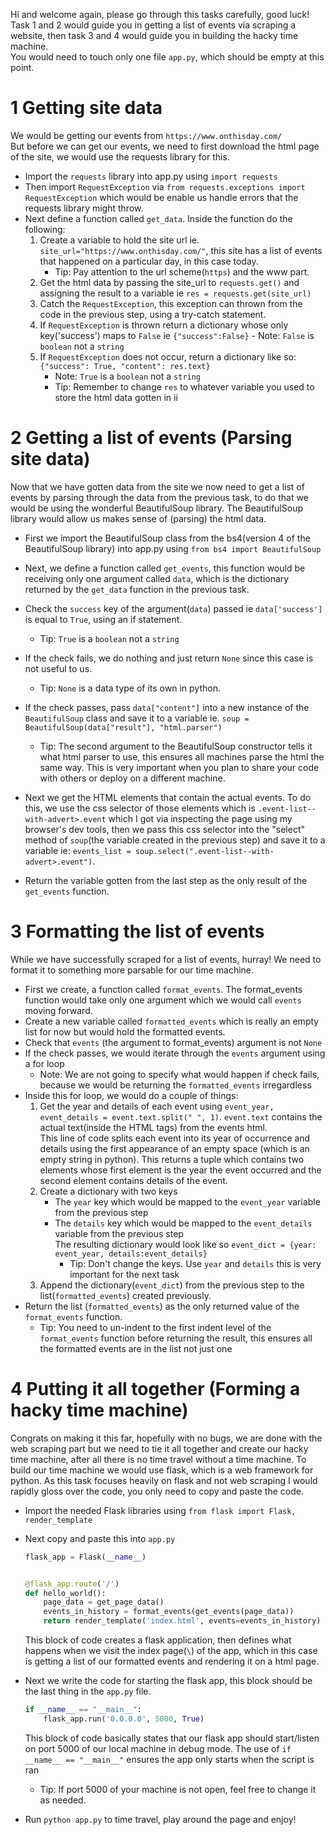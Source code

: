 Hi and welcome again, please go through this tasks carefully, good luck!\
Task 1 and 2 would guide you in getting a list of events via scraping a website, then task 3 and 4 would guide you in building the hacky time machine.\
You would need to touch only one file `app.py`, which should be empty at this point.

# 1 Getting site data
We would be getting our events from `https://www.onthisday.com/`   
But before we can get our events, we need to first download the html page of the site, we would use the requests library for this.
- Import the `requests` library into app.py using `import requests`
- Then import `RequestException` via `from requests.exceptions import RequestException` which would be enable us handle errors that the requests library might throw.
- Next define a function called `get_data`. Inside the function do the following:
    1. Create a variable to hold the site url ie. `site_url="https://www.onthisday.com/"`, this site has a list of events that happened on a particular day, in this case today.
       - Tip: Pay attention to the url scheme(`https`) and the www part.
    2. Get the html data by passing the site_url to `requests.get()` and assigning the result to a variable ie `res = requests.get(site_url)`
    3. Catch the `RequestException`, this exception can thrown from the code in the previous step, using a try-catch statement.
    4.  If `RequestException` is thrown return a dictionary whose only key('success') maps to `False` ie `{"success":False}`
            - Note: `False` is `boolean` not a `string`
    5.   If `RequestException` does not occur, return a dictionary like so: `{"success": True, "content": res.text}`
            - Note: `True` is a `boolean` not a `string`
            - Tip: Remember to change `res` to whatever variable you used to store the html data gotten in ii

# 2 Getting a list of events (Parsing site data)
  Now that we have gotten data from the site we now need to get a list of events by parsing through the data from the previous task, to do that we would be using the wonderful BeautifulSoup library.
  The BeautifulSoup library would allow us makes sense of  (parsing) the html data.
- First we import the BeautifulSoup class from the bs4(version 4 of the BeautifulSoup library) into app.py using `from bs4 import BeautifulSoup`
- Next, we define a function called `get_events`, this function would be receiving only one argument called `data`, which is the dictionary returned by the `get_data` function in the previous task.
- Check the `success` key of the argument(`data`) passed  ie `data['success']` is equal to `True`, using an if statement.
  - Tip: `True` is a `boolean` not a  `string`
- If the check fails, we do nothing and just return `None` since this case is not useful to us.
    - Tip: `None` is a  data type of its own in python.
- If the check passes, pass `data["content"]` into a new instance  of the `BeautifulSoup` class and save it to a variable ie. `soup = BeautifulSoup(data["result"], "html.parser")`
    - Tip: The second argument to the BeautifulSoup constructor tells it what html parser to use, this ensures all machines parse the html the same way. This is very important when you plan to share your code with others or deploy on a different machine.
- Next we get the HTML elements that contain the actual events. To do this, we use the css selector of those elements which is `.event-list--with-advert>.event` which I got via inspecting the page using my browser's dev tools, then we pass this
css selector into the "select" method  of `soup`(the variable created in the previous step) and save it to a variable ie: `events_list = soup.select(".event-list--with-advert>.event")`.

- Return the variable  gotten from the last step as the only result of the `get_events` function.

# 3 Formatting the list of events
While we have successfully scraped for a list of  events, hurray! We need to format it to something more parsable for our time machine.
- First we create, a function called `format_events`. The format_events function would take only one argument which we would call `events` moving forward.
- Create a new variable called `formatted_events` which is really an empty list for now but would hold the formatted events.
- Check that `events` (the argument to format_events) argument is not `None`
- If the check passes, we would iterate through the `events` argument using a for loop 
    - Note: We are not going to specify what would happen if check fails, because we would be returning the `formatted_events` irregardless
- Inside this for loop, we would do a couple of things:
    1. Get the year and details of each event using `event_year, event_details = event.text.split(" ", 1)`. `event.text` contains the actual text(inside the HTML tags) from the events html.\
       This line of code splits each event into its year of occurrence and details using  the first appearance of an empty space (which is an empty string in python).
       This returns a tuple which contains two elements whose first  element is the year the event occurred and the second
       element contains details of the event.
    2. Create a dictionary with two keys
        - The `year` key which would be  mapped to the `event_year` variable from the previous step
        - The `details` key which would be mapped to  the `event_details` variable from the previous step    
        The resulting dictionary would look like so `event_dict = {year: event_year, details:event_details}`
            - Tip: Don't change the keys. Use `year` and `details` this is very important for the next task 
    3. Append the dictionary(`event_dict`) from the previous step to the list(`formatted_events`) created previously.
- Return the list (`formatted_events`) as the only returned value of the `format_events` function.
    - Tip: You need to un-indent to the first indent level of the `format_events` function
    before returning the result, this ensures all the formatted events are in the list not just one

# 4 Putting it all together (Forming a hacky time machine)
Congrats on making it this far, hopefully with no bugs, we are done with the web scraping part
but we need to tie it all together and create our hacky time machine, after all there is no time travel
without a time machine. To build our time machine we would use flask, which is a web framework for python.
As this task focuses heavily on flask and not web scraping I would rapidly gloss over the code, you only need to copy and paste  the code.

- Import the needed Flask libraries using `from flask import Flask, render_template`

-   Next copy and paste this into `app.py`
    `````python
    flask_app = Flask(__name__)
    
    
    @flask_app.route('/')
    def hello_world():
        page_data = get_page_data()
        events_in_history = format_events(get_events(page_data))
        return render_template('index.html', events=events_in_history)
    
    ````` 
    This block of code creates a flask application, then defines what happens when we visit
    the index page(`\`) of the app, which in this case is getting a list of our formatted events
    and rendering it on a html page.

-   Next we write the code for starting the flask app, this block should be the last thing in the `app.py` file.
    ```python
    if __name__ == "__main__":
        flask_app.run('0.0.0.0', 5000, True)
    
    ```
    This block of code basically states that our flask app should start/listen on port 5000 of our local machine in debug mode.
    The use of `if __name__ == "__main__"` ensures the app only starts when the script is ran
    - Tip: If port 5000 of your machine is not open, feel free to change it as needed.

-   Run `python app.py` to time travel, play around the page and enjoy!
